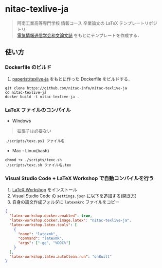 # nitac-texlive-ja

> 阿南工業高等専門学校 情報コース 卒業論文の LaTeX テンプレートリポジトリ <br> [電気情報通信学会和文論文誌](https://www.ieice.org/jpn/shiori/cs_2.html) をもとにテンプレートを作成する．

## 使い方

### Dockerfile のビルド

1. [paperist/texlive-ja](https://hub.docker.com/r/paperist/texlive-ja/) をもとに作った Dockerfile をビルドする．

```
git clone https://github.com/nitac-info/nitac-texlive-ja
cd nitac-texlive-ja
docker build -t nitac-texlive-ja .
```

### LaTeX ファイルのコンパイル

- Windows

> 拡張子は必要ない

```
./scripts/texc.ps1 ファイル名
```

- Mac・Linux(bash)

```
chmod +x ./scripts/texc.sh
./scripts/texc.sh ファイル名.tex
```

### Visual Studio Code + LaTeX Workshop で自動コンパイルを行う

1. [LaTeX Workshop](https://marketplace.visualstudio.com/items?itemName=James-Yu.latex-workshop) をインストール
2. Visual Studio Code の `settings.json` に以下を追加する([開き方](https://code.visualstudio.com/docs/getstarted/settings))
3. 自身の論文作成フォルダに `latexmkrc` ファイルをコピー

```json
{
  "latex-workshop.docker.enabled": true,
  "latex-workshop.docker.image.latex": "nitac-texlive-ja",
  "latex-workshop.latex.tools": [
    {
      "name": "latexmk",
      "command": "latexmk",
      "args": ["-gg", "%DOC%"]
    }
  ],
  "latex-workshop.latex.autoClean.run": "onBuilt"
}
```
